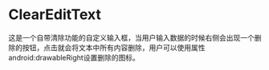 # ClearEditText
这是一个自带清除功能的自定义输入框，当用户输入数据的时候右侧会出现一个删除的按钮，点击就会将文本中所有内容删除，用户可以使用属性android:drawableRight设置删除的图标。
